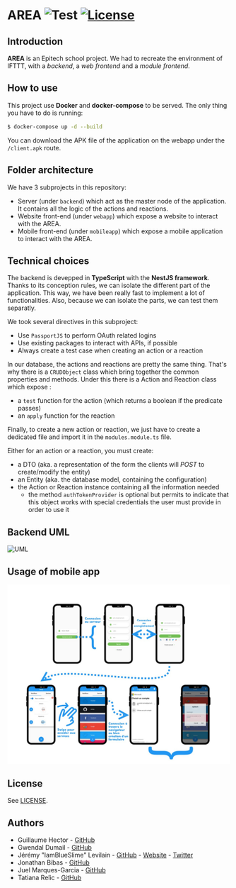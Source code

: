# AREA ![Test](https://github.com/IamBlueSlime/Zia/workflows/Test/badge.svg) [![License](https://img.shields.io/badge/license-MIT-blue.svg?style=flat-square)](LICENSE.txt)

## Introduction

**AREA** is an Epitech school project. We had to recreate the environment of IFTTT,
with a _backend_, a _web frontend_ and a _module frontend_.
 
## How to use

This project use __Docker__ and __docker-compose__ to be served. The only thing you
have to do is running:

```bash
$ docker-compose up -d --build
```

You can download the APK file of the application on the webapp under the `/client.apk`
route.

## Folder architecture

We have 3 subprojects in this repository:
- Server (under `backend`) which act as the master node of the application. It contains
  all the logic of the actions and reactions.
- Website front-end (under `webapp`) which expose a website to interact with the AREA.
- Mobile front-end (under `mobileapp`) which expose a mobile application to interact with
  the AREA.

## Technical choices

The backend is devepped in __TypeScript__ with the __NestJS framework__. Thanks to
its conception rules, we can isolate the different part of the application. This way,
we have been really fast to implement a lot of functionalities. Also, because we can
isolate the parts, we can test them separatly.

We took several directives in this subproject:
- Use `PassportJS` to perform OAuth related logins
- Use existing packages to interact with APIs, if possible
- Always create a test case when creating an action or a reaction

In our database, the actions and reactions are pretty the same thing. That's why there
is a `CRUDObject` class which bring together the common properties and methods. Under this
there is a Action and Reaction class which expose :
- a `test` function for the action (which returns a boolean if the predicate passes)
- an `apply` function for the reaction

Finally, to create a new action or reaction, we just have to create a dedicated file
and import it in the `modules.module.ts` file.

Either for an action or a reaction, you must create:
- a DTO (aka. a representation of the form the clients will _POST_ to create/modify the entity)
- an Entity (aka. the database model, containing the configuration)
- the Action or Reaction instance containing all the information needed
  - the method `authTokenProvider` is optional but permits to indicate that this object
    works with special credentials the user must provide in order to use it

## Backend UML

![UML](doc/uml.png)

## Usage of mobile app

![Mobile](doc/mobile.jpg)

## License

See [LICENSE](LICENSE).

## Authors

- Guillaume Hector - [GitHub](https://github.com/LeChatErrant)
- Gwendal Dumail - [GitHub](https://github.com/GDumail)
- Jérémy "IamBlueSlime" Levilain - [GitHub](https://github.com/IamBlueSlime) - [Website](https://jeremylvln.fr) - [Twitter](https://twitter.com/iamblueslime)
- Jonathan Bibas - [GitHub](https://github.com/Katsuyu)
- Juel Marques-Garcia - [GitHub](https://github.com/FriendlyManiakk)
- Tatiana Relìc - [GitHub](https://github.com/Berryllion)
